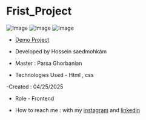 # Frist_Project
![Image](https://github.com/user-attachments/assets/b1d6ba6f-e452-4d17-9c78-771c2b38d2c0)
![Image](https://github.com/user-attachments/assets/84957552-4bbc-4c92-afce-45fb60b2211b)
![Image](https://github.com/user-attachments/assets/9ef4f833-8a21-4083-b503-92899bc0e1da)
- [Demo Project]( https://hosseinsaedmohkam.github.io/Frist_Project/)

- Developed by Hossein saedmohkam

- Master : Parsa Ghorbanian 

- Technologies Used - Html , css  

-Created : 04/25/2025

- Role - Frontend

- How to reach me : with my [instagram](https://www.instagram.com/Hossein_saedmohkam.dev) and [linkedin](https://www.linkedin.com/in/Hossein-saedmohkam)
